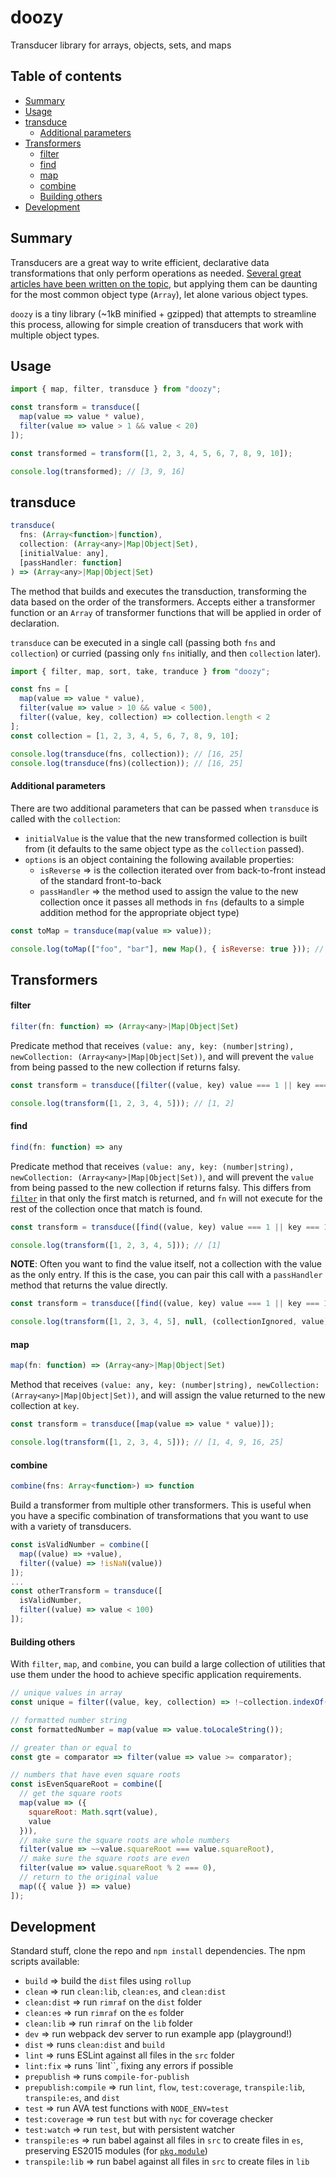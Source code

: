 # doozy

Transducer library for arrays, objects, sets, and maps

## Table of contents

* [Summary](#summary)
* [Usage](#usage)
* [transduce](#transduce)
  * [Additional parameters](#additional-parameters)
* [Transformers](#transformers)
  * [filter](#filter)
  * [find](#find)
  * [map](#map)
  * [combine](#combine)
  * [Building others](#building-others)
* [Development](#development)

## Summary

Transducers are a great way to write efficient, declarative data transformations that only perform operations as needed. [Several great articles have been written on the topic](https://medium.com/@roman01la/understanding-transducers-in-javascript-3500d3bd9624), but applying them can be daunting for the most common object type (`Array`), let alone various object types.

`doozy` is a tiny library (~1kB minified + gzipped) that attempts to streamline this process, allowing for simple creation of transducers that work with multiple object types.

## Usage

```javascript
import { map, filter, transduce } from "doozy";

const transform = transduce([
  map(value => value * value),
  filter(value => value > 1 && value < 20)
]);

const transformed = transform([1, 2, 3, 4, 5, 6, 7, 8, 9, 10]);

console.log(transformed); // [3, 9, 16]
```

## transduce

```javascript
transduce(
  fns: (Array<function>|function),
  collection: (Array<any>|Map|Object|Set),
  [initialValue: any],
  [passHandler: function]
) => (Array<any>|Map|Object|Set)
```

The method that builds and executes the transduction, transforming the data based on the order of the transformers. Accepts either a transformer function or an `Array` of transformer functions that will be applied in order of declaration.

`transduce` can be executed in a single call (passing both `fns` and `collection`) or curried (passing only `fns` initially, and then `collection` later).

```javascript
import { filter, map, sort, take, tranduce } from "doozy";

const fns = [
  map(value => value * value),
  filter(value => value > 10 && value < 500),
  filter((value, key, collection) => collection.length < 2
];
const collection = [1, 2, 3, 4, 5, 6, 7, 8, 9, 10];

console.log(transduce(fns, collection)); // [16, 25]
console.log(transduce(fns)(collection)); // [16, 25]
```

#### Additional parameters

There are two additional parameters that can be passed when `transduce` is called with the `collection`:

* `initialValue` is the value that the new transformed collection is built from (it defaults to the same object type as the `collection` passed).
* `options` is an object containing the following available properties:
  * `isReverse` => is the collection iterated over from back-to-front instead of the standard front-to-back
  * `passHandler` => the method used to assign the value to the new collection once it passes all methods in `fns` (defaults to a simple addition method for the appropriate object type)

```javascript
const toMap = transduce(map(value => value));

console.log(toMap(["foo", "bar"], new Map(), { isReverse: true })); // Map(2) {1 => 'bar', 0 => 'foo'}
```

## Transformers

#### filter

```javascript
filter(fn: function) => (Array<any>|Map|Object|Set)
```

Predicate method that receives `(value: any, key: (number|string), newCollection: (Array<any>|Map|Object|Set))`, and will prevent the `value` from being passed to the new collection if returns falsy.

```javascript
const transform = transduce([filter((value, key) value === 1 || key === 1)]);

console.log(transform([1, 2, 3, 4, 5])); // [1, 2]
```

#### find

```javascript
find(fn: function) => any
```

Predicate method that receives `(value: any, key: (number|string), newCollection: (Array<any>|Map|Object|Set))`, and will prevent the `value` from being passed to the new collection if returns falsy. This differs from [`filter`](#filter) in that only the first match is returned, and `fn` will not execute for the rest of the collection once that match is found.

```javascript
const transform = transduce([find((value, key) value === 1 || key === 1)]);

console.log(transform([1, 2, 3, 4, 5])); // [1]
```

**NOTE**: Often you want to find the value itself, not a collection with the value as the only entry. If this is the case, you can pair this call with a `passHandler` method that returns the value directly.

```javascript
const transform = transduce([find((value, key) value === 1 || key === 1)]);

console.log(transform([1, 2, 3, 4, 5], null, (collectionIgnored, value) => value)); // 1
```

#### map

```javascript
map(fn: function) => (Array<any>|Map|Object|Set)
```

Method that receives `(value: any, key: (number|string), newCollection: (Array<any>|Map|Object|Set))`, and will assign the value returned to the new collection at `key`.

```javascript
const transform = transduce([map(value => value * value)]);

console.log(transform([1, 2, 3, 4, 5])); // [1, 4, 9, 16, 25]
```

#### combine

```javascript
combine(fns: Array<function>) => function
```

Build a transformer from multiple other transformers. This is useful when you have a specific combination of transformations that you want to use with a variety of transducers.

```javascript
const isValidNumber = combine([
  map((value) => +value),
  filter((value) => !isNaN(value))
]);
...
const otherTransform = transduce([
  isValidNumber,
  filter((value) => value < 100)
]);
```

#### Building others

With `filter`, `map`, and `combine`, you can build a large collection of utilities that use them under the hood to achieve specific application requirements.

```javascript
// unique values in array
const unique = filter((value, key, collection) => !~collection.indexOf(value));

// formatted number string
const formattedNumber = map(value => value.toLocaleString());

// greater than or equal to
const gte = comparator => filter(value => value >= comparator);

// numbers that have even square roots
const isEvenSquareRoot = combine([
  // get the square roots
  map(value => ({
    squareRoot: Math.sqrt(value),
    value
  })),
  // make sure the square roots are whole numbers
  filter(value => ~~value.squareRoot === value.squareRoot),
  // make sure the square roots are even
  filter(value => value.squareRoot % 2 === 0),
  // return to the original value
  map(({ value }) => value)
]);
```

## Development

Standard stuff, clone the repo and `npm install` dependencies. The npm scripts available:

* `build` => build the `dist` files using `rollup`
* `clean` => run `clean:lib`, `clean:es`, and `clean:dist`
* `clean:dist` => run `rimraf` on the `dist` folder
* `clean:es` => run `rimraf` on the `es` folder
* `clean:lib` => run `rimraf` on the `lib` folder
* `dev` => run webpack dev server to run example app (playground!)
* `dist` => runs `clean:dist` and `build`
* `lint` => runs ESLint against all files in the `src` folder
* `lint:fix` => runs `lint``, fixing any errors if possible
* `prepublish` => runs `compile-for-publish`
* `prepublish:compile` => run `lint`, `flow`, `test:coverage`, `transpile:lib`, `transpile:es`, and `dist`
* `test` => run AVA test functions with `NODE_ENV=test`
* `test:coverage` => run `test` but with `nyc` for coverage checker
* `test:watch` => run `test`, but with persistent watcher
* `transpile:es` => run babel against all files in `src` to create files in `es`, preserving ES2015 modules (for [`pkg.module`](https://github.com/rollup/rollup/wiki/pkg.module))
* `transpile:lib` => run babel against all files in `src` to create files in `lib`
